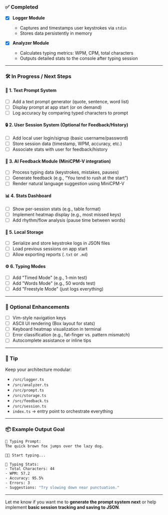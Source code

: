 ### ✅ Completed

- [x] **Logger Module**

  * Captures and timestamps user keystrokes via `stdin`
  * Stores data persistently in memory
* [x] **Analyzer Module**

  * Calculates typing metrics: WPM, CPM, total characters
  * Outputs detailed stats to the console after typing session

---

### 🛠️ In Progress / Next Steps

#### 🧩 1. **Text Prompt System**

* [ ] Add a text prompt generator (quote, sentence, word list)
* [ ] Display prompt at app start (or on demand)
* [ ] Log accuracy by comparing typed characters to prompt

#### 🔒 2. **User Session System (Optional for Feedback/History)**

* [ ] Add local user login/signup (basic username/password)
* [ ] Store session data (timestamp, WPM, accuracy, etc.)
* [ ] Associate stats with user for feedback/history

#### 🧠 3. **AI Feedback Module (MiniCPM-V integration)**

* [ ] Process typing data (keystrokes, mistakes, pauses)
* [ ] Generate feedback (e.g., “You tend to rush at the start”)
* [ ] Render natural language suggestion using MiniCPM-V

#### 📊 4. **Stats Dashboard**

* [ ] Show per-session stats (e.g., table format)
* [ ] Implement heatmap display (e.g., most missed keys)
* [ ] Add rhythm/flow analysis (pause time between words)

#### 💾 5. **Local Storage**

* [ ] Serialize and store keystroke logs in JSON files
* [ ] Load previous sessions on app start
* [ ] Allow exporting reports (`.txt` or `.md`)

#### ⚙️ 6. **Typing Modes**

* [ ] Add "Timed Mode" (e.g., 1-min test)
* [ ] Add "Words Mode" (e.g., 50 words test)
* [ ] Add "Freestyle Mode" (just logs everything)

---

### 🚀 Optional Enhancements

* [ ] Vim-style navigation keys
* [ ] ASCII UI rendering (Box layout for stats)
* [ ] Keyboard heatmap visualization in terminal
* [ ] Error classification (e.g., fat-finger vs. pattern mismatch)
* [ ] Autocomplete assistance or inline tips

---

### 🧠 Tip

Keep your architecture modular:

* `/src/logger.ts`
* `/src/analyzer.ts`
* `/src/prompt.ts`
* `/src/storage.ts`
* `/src/feedback.ts`
* `/src/session.ts`
* `index.ts` → entry point to orchestrate everything

---

### 📦 Example Output Goal

```bash
🎯 Typing Prompt:
The quick brown fox jumps over the lazy dog.

👨‍💻 Start typing...

🧠 Typing Stats:
- Total Characters: 44
- WPM: 57.2
- Accuracy: 95.5%
- Errors: 3
- Suggestions: "Try slowing down near punctuation."
```

---

Let me know if you want me to **generate the prompt system next** or help implement **basic session tracking and saving to JSON**.
